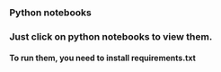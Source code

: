 ### Python notebooks
### Just click on python notebooks to view them.
#### To run them, you need to install requirements.txt